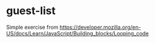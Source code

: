 # guest-list
Simple exercise from https://developer.mozilla.org/en-US/docs/Learn/JavaScript/Building_blocks/Looping_code
